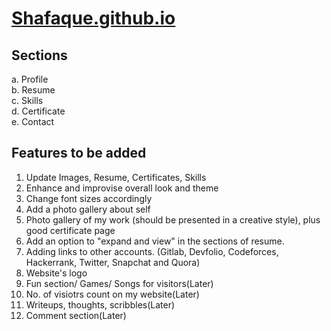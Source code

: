 # [Shafaque.github.io](http://127.0.0.1:5500/)

## Sections 
  a. Profile \
  b. Resume \
  c. Skills \
  d. Certificate \
  e. Contact 
  
## Features to be added
1. Update Images, Resume, Certificates, Skills
2. Enhance and improvise overall look and theme
3. Change font sizes accordingly
4. Add a photo gallery about self
5. Photo gallery of my work (should be presented in a creative style), plus good certificate page
6. Add an option to "expand and view" in the sections of resume.
7. Adding links to other accounts. (Gitlab, Devfolio, Codeforces, Hackerrank, Twitter, Snapchat and Quora)
8. Website's logo
9. Fun section/ Games/ Songs for visitors(Later)
10. No. of visiotrs count on my website(Later)
11. Writeups, thoughts, scribbles(Later)
12. Comment section(Later)

